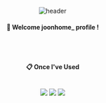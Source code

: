 <div align="center"> 

![header](https://capsule-render.vercel.app/api?type=cylinder&color=000080&height=150&section=header&text=Joonhome_&fontColor=ffffff&fontSize=70&animation=fadeIn&fontAlignY=55&desc=%20&descAlignY=62&descAlign=62)
  
####  :wave: Welcome joonhome_ profile !

  
 <br/>
 <br/>
  
####  :clipboard: Once I've Used 
  
 <br/>
  
<img src="https://img.shields.io/badge/JAVA-007396?style=for-the-badge&logo=Java&logoColor=white">
<img src="https://img.shields.io/badge/github-181717?style=for-the-badge&logo=github&logoColor=white">
<img src="https://img.shields.io/badge/VSCode-007ACC?style=for-the-badge&logo=VisualStudioCode&logoColor=white">
 
   <br/>
   <br/>
 
